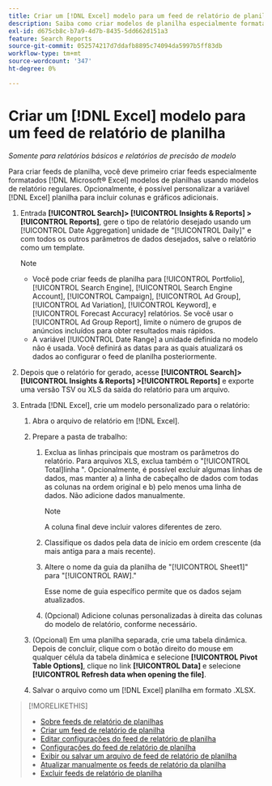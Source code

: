 ```yaml
---
title: Criar um [!DNL Excel] modelo para um feed de relatório de planilha
description: Saiba como criar modelos de planilha especialmente formatados.
exl-id: d675cb8c-b7a9-4d7b-8435-5dd662d151a3
feature: Search Reports
source-git-commit: 052574217d7ddafb8895c74094da5997b5ff83db
workflow-type: tm+mt
source-wordcount: '347'
ht-degree: 0%

---
```


# Criar um [!DNL Excel] modelo para um feed de relatório de planilha

*Somente para relatórios básicos e relatórios de precisão de modelo*

Para criar feeds de planilha, você deve primeiro criar feeds especialmente formatados [!DNL Microsoft® Excel] modelos de planilhas usando modelos de relatório regulares. Opcionalmente, é possível personalizar a variável [!DNL Excel] planilha para incluir colunas e gráficos adicionais.

1. Entrada **[!UICONTROL Search]> [!UICONTROL Insights & Reports] >[!UICONTROL Reports]**, gere o tipo de relatório desejado usando um [!UICONTROL Date Aggregation] unidade de &quot;[!UICONTROL Daily]&quot; e com todos os outros parâmetros de dados desejados, salve o relatório como um template.

   >[!NOTE]
   >
   > * Você pode criar feeds de planilha para [!UICONTROL Portfolio], [!UICONTROL Search Engine], [!UICONTROL Search Engine Account], [!UICONTROL Campaign], [!UICONTROL Ad Group], [!UICONTROL Ad Variation], [!UICONTROL Keyword], e [!UICONTROL Forecast Accuracy] relatórios. Se você usar o [!UICONTROL Ad Group Report], limite o número de grupos de anúncios incluídos para obter resultados mais rápidos.
   > * A variável [!UICONTROL Date Range] a unidade definida no modelo não é usada. Você definirá as datas para as quais atualizará os dados ao configurar o feed de planilha posteriormente.

1. Depois que o relatório for gerado, acesse **[!UICONTROL Search]> [!UICONTROL Insights & Reports] >[!UICONTROL Reports]** e exporte uma versão TSV ou XLS da saída do relatório para um arquivo.

1. Entrada [!DNL Excel], crie um modelo personalizado para o relatório:

   1. Abra o arquivo de relatório em [!DNL Excel].

   1. Prepare a pasta de trabalho:

      1. Exclua as linhas principais que mostram os parâmetros do relatório. Para arquivos XLS, exclua também o &quot;[!UICONTROL Total]linha &quot;. Opcionalmente, é possível excluir algumas linhas de dados, mas manter a) a linha de cabeçalho de dados com todas as colunas na ordem original e b) pelo menos uma linha de dados. Não adicione dados manualmente.

         >[!NOTE]
         >
         > A coluna final deve incluir valores diferentes de zero.

      2. Classifique os dados pela data de início em ordem crescente (da mais antiga para a mais recente).

      3. Altere o nome da guia da planilha de &quot;[!UICONTROL Sheet1]&quot; para &quot;[!UICONTROL RAW].&quot;

         Esse nome de guia específico permite que os dados sejam atualizados.

      4. (Opcional) Adicione colunas personalizadas à direita das colunas do modelo de relatório, conforme necessário.

   1. (Opcional) Em uma planilha separada, crie uma tabela dinâmica. Depois de concluir, clique com o botão direito do mouse em qualquer célula da tabela dinâmica e selecione **[!UICONTROL Pivot Table Options]**, clique no link **[!UICONTROL Data]** e selecione **[!UICONTROL Refresh data when opening the file]**.

   1. Salvar o arquivo como um [!DNL Excel] planilha em formato .XLSX.

>[!MORELIKETHIS]
>
>* [Sobre feeds de relatório de planilhas](spreadsheet-feed-about.md)
>* [Criar um feed de relatório de planilha](spreadsheet-feed-create.md)
>* [Editar configurações do feed de relatório de planilha](spreadsheet-feed-edit.md)
>* [Configurações do feed de relatório de planilha](spreadsheet-feed-settings.md)
>* [Exibir ou salvar um arquivo de feed de relatório de planilha](spreadsheet-feed-view-or-save.md)
>* [Atualizar manualmente os feeds de relatório da planilha](spreadsheet-feed-refresh.md)
>* [Excluir feeds de relatório de planilha](spreadsheet-feed-delete.md)
